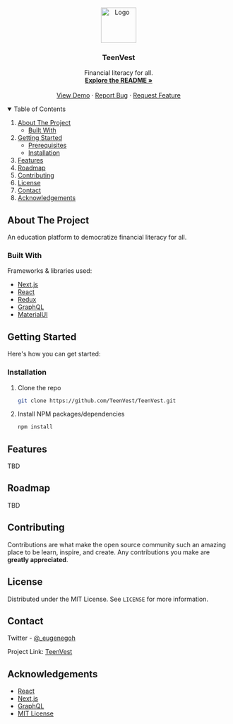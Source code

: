 <!--
*** Thanks for checking out the Best-README-Template. If you have a suggestion
*** that would make this better, please fork the repo and create a pull request
*** or simply open an issue with the tag "enhancement".
*** Thanks again! Now go create something AMAZING! :D
-->

<!-- PROJECT SHIELDS -->
<!--
*** I'm using markdown "reference style" links for readability.
*** Reference links are enclosed in brackets [ ] instead of parentheses ( ).
*** See the bottom of this document for the declaration of the reference variables
*** for contributors-url, forks-url, etc. This is an optional, concise syntax you may use.
*** https://www.markdownguide.org/basic-syntax/#reference-style-links
-->

<!-- PROJECT LOGO -->

<br />
<p align="center">
  <a href="https://github.com/TeenVest1">
    <img src="https://user-images.githubusercontent.com/64187129/131427349-e995ab53-b923-4628-b9fd-22b7741d0e7a.png" alt="Logo" width="80" height="80">
  </a>

  <h3 align="center">TeenVest</h3>

  <p align="center">
    Financial literacy for all.
    <br />
    <a href="https://github.com/TeenVest/TeenVest/blob/main/README.md"><strong>Explore the README »</strong></a>
    <br />
    <br />
    <a href="https://teen-vest.vercel.app/">View Demo</a>
    ·
    <a href="https://github.com/TeenVest/TeenVest/issues">Report Bug</a>
    ·
    <a href="https://github.com/TeenVest/TeenVest/issues">Request Feature</a>
  </p>
</p>

<!-- TABLE OF CONTENTS -->

<details open="open">
  <summary>Table of Contents</summary>
  <ol>
    <li>
      <a href="#about-the-project">About The Project</a>
      <ul>
        <li><a href="#built-with">Built With</a></li>
      </ul>
    </li>
    <li>
      <a href="#getting-started">Getting Started</a>
      <ul>
        <li><a href="#prerequisites">Prerequisites</a></li>
        <li><a href="#installation">Installation</a></li>
      </ul>
    </li>
    <li><a href="#features">Features</a></li>
    <li><a href="#roadmap">Roadmap</a></li>
    <li><a href="#contributing">Contributing</a></li>
    <li><a href="#license">License</a></li>
    <li><a href="#contact">Contact</a></li>
    <li><a href="#acknowledgements">Acknowledgements</a></li>
  </ol>
</details>

<!-- ABOUT THE PROJECT -->

## About The Project

An education platform to democratize financial literacy for all.

### Built With

Frameworks & libraries used:

- [Next.js](https://nextjs.org/)
- [React](https://reactjs.org/)
- [Redux](https://redux.js.org/)
- [GraphQL](https://graphql.org/)
- [MaterialUI](https://next.material-ui.com/)

<!-- GETTING STARTED -->

## Getting Started

Here's how you can get started:

### Installation

1. Clone the repo

   ```sh
   git clone https://github.com/TeenVest/TeenVest.git
   ```

2. Install NPM packages/dependencies

   ```sh
   npm install
   ```

<!-- USAGE EXAMPLES -->

## Features

TBD

<!-- ROADMAP -->

## Roadmap

TBD

<!-- CONTRIBUTING -->

## Contributing

Contributions are what make the open source community such an amazing place to
be learn, inspire, and create. Any contributions you make are **greatly
appreciated**.

<!-- LICENSE -->

## License

Distributed under the MIT License. See `LICENSE` for more information.

<!-- CONTACT -->

## Contact

Twitter - [@\_eugenegoh](https://twitter.com/_eugenegoh)

Project Link: [TeenVest](https://github.com/TeenVest/TeenVest)

<!-- ACKNOWLEDGEMENTS -->

## Acknowledgements

- [React](https://reactjs.org/)
- [Next.js](https://nextjs.org/)
- [GraphQL](https://graphql.org/)
- [MIT License](https://github.com/TeenVest/TeenVest/blob/main/LICENSE)

<!-- MARKDOWN LINKS & IMAGES -->
<!-- https://www.markdownguide.org/basic-syntax/#reference-style-links -->

[contributors-shield]:
  https://img.shields.io/github/contributors/othneildrew/Best-README-Template.svg?style=for-the-badge
[contributors-url]:
  https://github.com/othneildrew/Best-README-Template/graphs/contributors
[forks-shield]:
  https://img.shields.io/github/forks/othneildrew/Best-README-Template.svg?style=for-the-badge
[forks-url]: https://github.com/othneildrew/Best-README-Template/network/members
[stars-shield]:
  https://img.shields.io/github/stars/othneildrew/Best-README-Template.svg?style=for-the-badge
[stars-url]: https://github.com/othneildrew/Best-README-Template/stargazers
[issues-shield]:
  https://img.shields.io/github/issues/othneildrew/Best-README-Template.svg?style=for-the-badge
[issues-url]: https://github.com/othneildrew/Best-README-Template/issues
[license-shield]:
  https://img.shields.io/github/license/othneildrew/Best-README-Template.svg?style=for-the-badge
[license-url]:
  https://github.com/othneildrew/Best-README-Template/blob/master/LICENSE.txt
[linkedin-shield]:
  https://img.shields.io/badge/-LinkedIn-black.svg?style=for-the-badge&logo=linkedin&colorB=555
[linkedin-url]: https://linkedin.com/in/othneildrew
[product-screenshot]: images/screenshot.png
